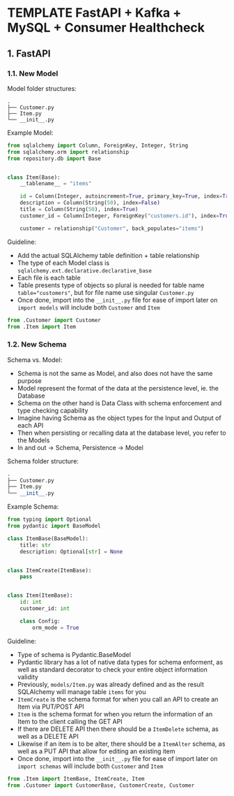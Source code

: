 # TEMPLATE FastAPI + Kafka + MySQL + Consumer Healthcheck

## 1. FastAPI

### 1.1. New Model

Model folder structures:

```
.
├── Customer.py
├── Item.py
└── __init__.py
```

Example Model:

```python
from sqlalchemy import Column, ForeignKey, Integer, String
from sqlalchemy.orm import relationship
from repository.db import Base


class Item(Base):
    __tablename__ = "items"

    id = Column(Integer, autoincrement=True, primary_key=True, index=True)
    description = Column(String(50), index=False)
    title = Column(String(50), index=True)
    customer_id = Column(Integer, ForeignKey("customers.id"), index=True)

    customer = relationship("Customer", back_populates="items")
```

Guideline:

- Add the actual SQLAlchemy table definition + table relationship
- The type of each Model class is `sqlalchemy.ext.declarative.declarative_base`
- Each file is each table
- Table presents type of objects so plural is needed for table name `table="customers"`, but for file name use singular `Customer.py`
- Once done, import into the `__init__.py` file for ease of import later on `import models` will include both `Customer` and `Item`

```python
from .Customer import Customer
from .Item import Item
```

### 1.2. New Schema

Schema vs. Model:

- Schema is not the same as Model, and also does not have the same purpose
- Model represent the format of the data at the persistence level, ie. the Database
- Schema on the other hand is Data Class with schema enforcement and type checking capability
- Imagine having Schema as the object types for the Input and Output of each API
- Then when persisting or recalling data at the database level, you refer to the Models
- In and out -> Schema, Persistence -> Model

Schema folder structure:

```python
.
├── Customer.py
├── Item.py
└── __init__.py
```

Example Schema:

```python
from typing import Optional
from pydantic import BaseModel

class ItemBase(BaseModel):
    title: str
    description: Optional[str] = None


class ItemCreate(ItemBase):
    pass


class Item(ItemBase):
    id: int
    customer_id: int

    class Config:
        orm_mode = True
```

Guideline:

- Type of schema is Pydantic.BaseModel
- Pydantic library has a lot of native data types for schema enforment, as well as standard decorator to check your entire object information validity
- Previously, `models/Item.py` was already defined and as the result SQLAlchemy will manage table `items` for you
- `ItemCreate` is the schema format for when you call an API to create an Item via PUT/POST API
- `Item` is the schema format for when you return the information of an Item to the client calling the GET API
- If there are DELETE API then there should be a `ItemDelete` schema, as well as a DELETE API
- Likewise if an item is to be alter, there should be a `ItemAlter` schema, as well as a PUT API that allow for editing an existing item
- Once done, import into the `__init__.py` file for ease of import later on `import schemas` will include both `Customer` and `Item`

```python
from .Item import ItemBase, ItemCreate, Item
from .Customer import CustomerBase, CustomerCreate, Customer
```
